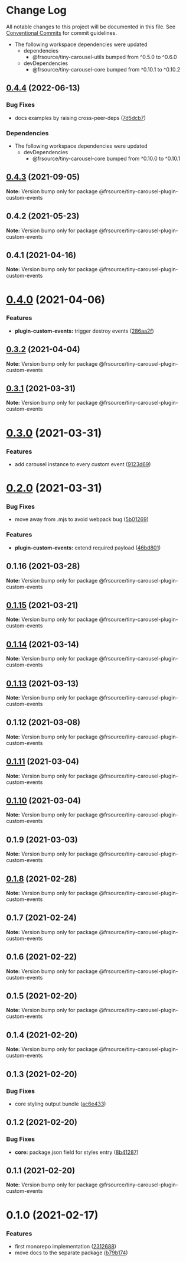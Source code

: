 # Change Log

All notable changes to this project will be documented in this file.
See [Conventional Commits](https://conventionalcommits.org) for commit guidelines.

* The following workspace dependencies were updated
  * dependencies
    * @frsource/tiny-carousel-utils bumped from ^0.5.0 to ^0.6.0
  * devDependencies
    * @frsource/tiny-carousel-core bumped from ^0.10.1 to ^0.10.2

## [0.4.4](https://github.com/FRSOURCE/tiny-carousel/compare/@frsource/tiny-carousel-plugin-custom-events@0.4.3...@frsource/tiny-carousel-plugin-custom-events-v0.4.4) (2022-06-13)


### Bug Fixes

* docs examples by raising cross-peer-deps ([7d5dcb7](https://github.com/FRSOURCE/tiny-carousel/commit/7d5dcb734bfbfdbf7c7a8ea7a4718aae297e8660))


### Dependencies

* The following workspace dependencies were updated
  * devDependencies
    * @frsource/tiny-carousel-core bumped from ^0.10.0 to ^0.10.1

## [0.4.3](https://github.com/FRSource/tiny-carousel/compare/@frsource/tiny-carousel-plugin-custom-events@0.4.2...@frsource/tiny-carousel-plugin-custom-events@0.4.3) (2021-09-05)

**Note:** Version bump only for package @frsource/tiny-carousel-plugin-custom-events





## 0.4.2 (2021-05-23)

**Note:** Version bump only for package @frsource/tiny-carousel-plugin-custom-events





## 0.4.1 (2021-04-16)

**Note:** Version bump only for package @frsource/tiny-carousel-plugin-custom-events





# [0.4.0](https://github.com/FRSource/tiny-carousel/compare/@frsource/tiny-carousel-plugin-custom-events@0.3.2...@frsource/tiny-carousel-plugin-custom-events@0.4.0) (2021-04-06)


### Features

* **plugin-custom-events:** trigger destroy events ([286aa2f](https://github.com/FRSource/tiny-carousel/commit/286aa2fa47d6d67efbd33ef98ad02c5bc70565c7))





## [0.3.2](https://github.com/FRSource/tiny-carousel/compare/@frsource/tiny-carousel-plugin-custom-events@0.3.1...@frsource/tiny-carousel-plugin-custom-events@0.3.2) (2021-04-04)

**Note:** Version bump only for package @frsource/tiny-carousel-plugin-custom-events





## [0.3.1](https://github.com/FRSource/tiny-carousel/compare/@frsource/tiny-carousel-plugin-custom-events@0.3.0...@frsource/tiny-carousel-plugin-custom-events@0.3.1) (2021-03-31)

**Note:** Version bump only for package @frsource/tiny-carousel-plugin-custom-events





# [0.3.0](https://github.com/FRSource/tiny-carousel/compare/@frsource/tiny-carousel-plugin-custom-events@0.2.0...@frsource/tiny-carousel-plugin-custom-events@0.3.0) (2021-03-31)


### Features

* add carousel instance to every custom event ([9123d69](https://github.com/FRSource/tiny-carousel/commit/9123d69d15ff9c3ae241e5c21294b0ad8743c3fb))





# [0.2.0](https://github.com/FRSource/tiny-carousel/compare/@frsource/tiny-carousel-plugin-custom-events@0.1.16...@frsource/tiny-carousel-plugin-custom-events@0.2.0) (2021-03-31)


### Bug Fixes

* move away from .mjs to avoid webpack bug ([5b01269](https://github.com/FRSource/tiny-carousel/commit/5b01269b8bb2cc607c3323ea54a7fe5d89a0363a))


### Features

* **plugin-custom-events:** extend required payload ([46bd801](https://github.com/FRSource/tiny-carousel/commit/46bd801e1e413e92835b08ea4f2768465d9451bf))





## 0.1.16 (2021-03-28)

**Note:** Version bump only for package @frsource/tiny-carousel-plugin-custom-events





## [0.1.15](https://github.com/FRSource/tiny-carousel/compare/@frsource/tiny-carousel-plugin-custom-events@0.1.14...@frsource/tiny-carousel-plugin-custom-events@0.1.15) (2021-03-21)

**Note:** Version bump only for package @frsource/tiny-carousel-plugin-custom-events





## [0.1.14](https://github.com/FRSource/tiny-carousel/compare/@frsource/tiny-carousel-plugin-custom-events@0.1.13...@frsource/tiny-carousel-plugin-custom-events@0.1.14) (2021-03-14)

**Note:** Version bump only for package @frsource/tiny-carousel-plugin-custom-events





## [0.1.13](https://github.com/FRSource/tiny-carousel/compare/@frsource/tiny-carousel-plugin-custom-events@0.1.12...@frsource/tiny-carousel-plugin-custom-events@0.1.13) (2021-03-13)

**Note:** Version bump only for package @frsource/tiny-carousel-plugin-custom-events





## 0.1.12 (2021-03-08)

**Note:** Version bump only for package @frsource/tiny-carousel-plugin-custom-events





## [0.1.11](https://github.com/FRSource/tiny-carousel/compare/@frsource/tiny-carousel-plugin-custom-events@0.1.10...@frsource/tiny-carousel-plugin-custom-events@0.1.11) (2021-03-04)

**Note:** Version bump only for package @frsource/tiny-carousel-plugin-custom-events





## [0.1.10](https://github.com/FRSource/tiny-carousel/compare/@frsource/tiny-carousel-plugin-custom-events@0.1.9...@frsource/tiny-carousel-plugin-custom-events@0.1.10) (2021-03-04)

**Note:** Version bump only for package @frsource/tiny-carousel-plugin-custom-events





## 0.1.9 (2021-03-03)

**Note:** Version bump only for package @frsource/tiny-carousel-plugin-custom-events





## [0.1.8](https://github.com/FRSource/tiny-carousel/compare/@frsource/tiny-carousel-plugin-custom-events@0.1.7...@frsource/tiny-carousel-plugin-custom-events@0.1.8) (2021-02-28)

**Note:** Version bump only for package @frsource/tiny-carousel-plugin-custom-events





## 0.1.7 (2021-02-24)

**Note:** Version bump only for package @frsource/tiny-carousel-plugin-custom-events





## 0.1.6 (2021-02-22)

**Note:** Version bump only for package @frsource/tiny-carousel-plugin-custom-events





## 0.1.5 (2021-02-20)

**Note:** Version bump only for package @frsource/tiny-carousel-plugin-custom-events





## 0.1.4 (2021-02-20)

**Note:** Version bump only for package @frsource/tiny-carousel-plugin-custom-events





## 0.1.3 (2021-02-20)


### Bug Fixes

* core styling output bundle ([ac6e433](https://github.com/FRSource/tiny-carousel/commit/ac6e433d8496b99ab7ffb68cbf58bf8b6d3d0ce0))





## 0.1.2 (2021-02-20)


### Bug Fixes

* **core:** package.json field for styles entry ([8b41287](https://github.com/FRSource/tiny-carousel/commit/8b412873818cc94e6810f3247046477a53d150ed))





## 0.1.1 (2021-02-20)

**Note:** Version bump only for package @frsource/tiny-carousel-plugin-custom-events





# 0.1.0 (2021-02-17)


### Features

* first monorepo implementation ([2312688](https://github.com/FRSource/tiny-carousel/commit/2312688645844099d71c228e9c94c5313fe33a61))
* move docs to the separate package ([b79b174](https://github.com/FRSource/tiny-carousel/commit/b79b174774e401d09ba2fd3877475741282c6eca))
